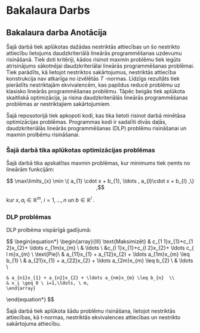 # Bakalaura Darbs

## Bakalaura darba Anotācija

Šajā darbā tiek aplūkotas dažādas nestriktās attiecības un šo nestrikto attiecību lietojums daudzkriteriālā lineārās programmēšanas uzdevumu risināšanā. Tiek doti kritēriji, kādos risinot maxmin problēmu tiek iegūts atrisinājums sākotnējai daudzkriteriālai lineārās programmēšanas problēmai. Tiek parādīts, kā lietojot nestriktos sakārtojumus,  nestriktās attiecība konstrukcija nav atkarīga no izvēlētās $T$  -normas. Līdzīgs rezultāts tiek pierādīts nestriktajām ekvivalencēm, kas papildus reducē problēmu uz klasisko lineārās programmēšanas problēmu.  Tāpēc beigās tiek aplūkota skaitliskā optimizācija, ja risina daudzkriteriālās lineārās programmēšanas problēmas ar nestriktajiem sakārtojumiem.

Šajā reposotorijā tiek apkopoti kodi, kas tika lietoti risinot darbā minētāsa optimizācijas problēmas. Programmas kodi ir sadalīti divās daļās, daudzkriteriālās lineārās programmēšanas (DLP) problēmu risināšanai un maxmin prolbēmu risināšanai.

### Šajā darbā tika aplūkotas optimizācijas problēmas


Šajā darbā tika apskatītas maxmin problēmas, kur minimums tiek ņemts no lineārām funkcijām: 

$$    \max\limits_{x}  \min \{  a_{1} \cdot x + b_{1}, \ldots , a_{l}\cdot  x + b_{l} ,\} ,$$

kur $x, a_{i} \in \mathbb{R}^m$,  $i=1,...,n$ un $b \in \mathbb{R}^l$ .


###  DLP problēmas

DLP prolbēma vispārīgā gadījumā: 

$$
\begin{equation*} 
    \begin{array}{lll}
    \text{Maksimizēt} 
    & c_{1 1}x_{1}+c_{1 2}x_{2}+ \ldots c_{1m}x_{m} \\
    & \ldots \\
    &c_{l 1}x_{1}+c_{l 2}x_{2}+ \ldots c_{ l m}x_{m} \\
    \text{Pie}\\
    & a_{11}x_{1} + a_{12}x_{2} + \ldots a_{1m}x_{m} \leq b_{1}  \\
    & a_{21}x_{1} + a_{22}x_{2} + \ldots a_{2m}x_{m} \leq b_{2}  \\
    & \ldots \\

    & a_{n1}x_{1} + a_{n2}x_{2} + \ldots a_{nm}x_{m} \leq b_{n}  \\
    & x_i \geq 0 \ i=1,\ldots, \ m,
    \end{array}
\end{equation*}
$$


Šajā darbā tiek aplūkota šādu problēmu risināšana, lietojot nestriktās attiecības, kā t-normas, nestriktās ekvivalences attiecības un nestrikto sakārtojuma attiecību. 